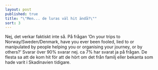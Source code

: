 ```yaml
---
layout: post
published: true
title: "\"Men... de luras väl hit ändå?\""
sort: 3
---
```





Nej, det verkar faktiskt inte så. På frågan ’On your trips to Norway/Sweden/Denmark, have you ever been fooled, lied to or manipulated by people helping you or organising your journey, or by others?’ Svarar över 90% svarar nej. ca 7% har svarat ja på frågan. De flesta sa att de kom hit för att de hört om det från familj eller bekanta som hade varit i Skadinavien tidigare.
